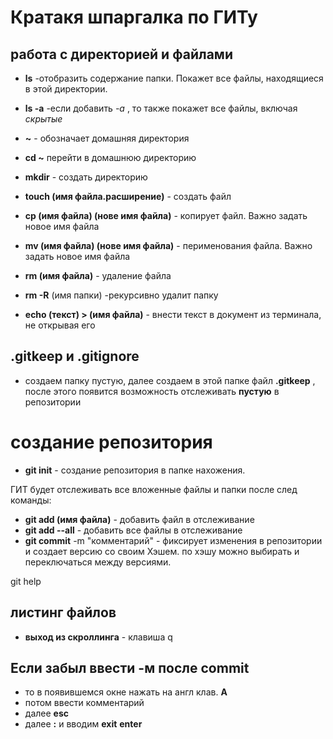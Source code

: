 #  Кратакя шпаргалка по ГИТу

## работа с директорией и файлами


* **ls** -отобразить содержание папки. Покажет все файлы, находящиеся в этой директории.

* **ls -a**   -если добавить *-а* , то также покажет все файлы, включая *скрытые*

* **~** -  обозначает домашняя директория

* **cd ~** перейти в домашнюю директорию

* **mkdir** - создать директорию

* **touch (имя файла.расширение)** - создать файл

* **cp (имя файла) (нове имя файла)** - копирует файл. Важно задать новое имя файла

* **mv (имя файла) (нове имя файла)** - перименования файла. Важно задать новое имя файла

* **rm (имя файла)** - удаление файла

* **rm -R** (имя папки) -рекурсивно удалит папку

* **echo (текст) > (имя файла)** - внести текст в документ из терминала, не открывая его

## .gitkeep и .gitignore
* создаем папку пустую, далее создаем в этой папке файл **.gitkeep** , после этого появится возможность отслеживать **пустую** в репозитории





# создание репозитория
* **git init** - создание репозитория в папке нахожения. 

ГИТ будет отслеживать все вложенные файлы и папки после след команды:
* **git add (имя файла)** - добавить файл в отслеживание
* **git add --all** - добавить  все файлы в отслеживание
* **git commit** -m "комментарий" - фиксирует изменения в репозитории и создает версию со своим Хэшем. по хэшу можно выбирать и переключаться между версиями.

git help

## листинг файлов

- **выход из скроллинга** - клавиша q

## Если забыл ввести **-м** после **commit**
* то в появившемся окне нажать на англ клав. **A**
* потом ввести комментарий
* далее **esc**
* далее **:** и вводим **exit** 
**enter**